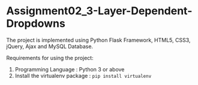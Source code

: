 # Assignment02_3-Layer-Dependent-Dropdowns
The project is implemented using Python Flask Framework, HTML5, CSS3, jQuery, Ajax and MySQL Database.

Requirements for using the project:

1. Programming Language : Python 3 or above
2. Install the virtualenv package :
` pip install virtualenv `
